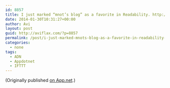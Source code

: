 ```yaml
---
id: 8857
title: I just marked “mnot’s blog” as a favorite in Readability. http://www.readability.com/articles/yup9nqzv
date: 2014-01-30T10:31:27+00:00
author: Avi
layout: post
guid: http://aviflax.com/?p=8857
permalink: /post/i-just-marked-mnots-blog-as-a-favorite-in-readability-httpwww-readability-comarticlesyup9nqzv/
categories:
  - none
tags:
  - ADN
  - Appdotnet
  - IFTTT
---
```

(Originally published [on App.net](http://alpha.app.net/aviflax/post/21226564).)
